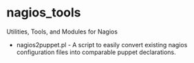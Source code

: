 nagios_tools
============

Utilities, Tools, and Modules for Nagios

* nagios2puppet.pl - A script to easily convert existing nagios configuration files into comparable puppet declarations.

  
